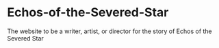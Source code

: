 # Echos-of-the-Severed-Star
The website to be a writer, artist, or director for the story of Echos of the Severed Star
